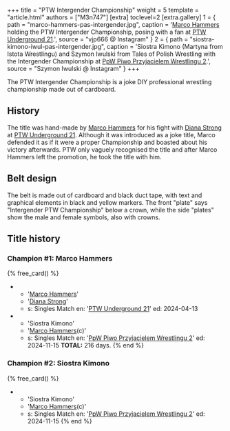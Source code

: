 +++
title = "PTW Intergender Championship"
weight = 5
template = "article.html"
authors = ["M3n747"]
[extra]
toclevel=2
[extra.gallery]
1 = { path = "marco-hammers-pas-intergender.jpg", caption = '[Marco Hammers](@/w/marco-hammers.md) holding the PTW Intergender Championship, posing with a fan at [PTW Underground 21](@/e/ptw/2024-04-13-ptw-underground-21.md).', source = "vjp666 @ Instagram" }
2 = { path = "siostra-kimono-iwul-pas-intergender.jpg", caption = 'Siostra Kimono (Martyna from Istota Wrestlingu) and Szymon Iwulski from Tales of Polish Wrestling with the Intergender Championship at [PpW Piwo Przyjacielem Wrestlingu 2](@/e/ppw/2024-11-15-ppw-piwo-przyjacielem-wrestlingu-2.md).', source = "Szymon Iwulski @ Instagram" }
+++

The PTW Intergender Championship is a joke DIY professional wrestling championship made out of cardboard.

<!-- more -->

## History

The title was hand-made by [Marco Hammers](@/w/marco-hammers.md) for his fight with [Diana Strong](@/w/diana-strong.md) at [PTW Underground 21](@/e/ptw/2024-04-13-ptw-underground-21.md). Although it was introduced as a joke title, Marco defended it as if it were a proper Championship and boasted about his victory afterwards. PTW only vaguely recognised the title and after Marco Hammers left the promotion, he took the title with him.

## Belt design

The belt is made out of cardboard and black duct tape, with text and graphical elements in black and yellow markers. The front "plate" says "Intergender PTW Championship" below a crown, while the side "plates" show the male and female symbols, also with crowns.

## Title history

### Champion #1: Marco Hammers

{% free_card() %}
- - '[Marco Hammers](@/w/marco-hammers.md)'
  - '[Diana Strong](@/w/diana-strong.md)'
  - s: Singles Match
    en: '[PTW Underground 21](@/e/ptw/2024-04-13-ptw-underground-21.md)'
    ed: 2024-04-13
- - 'Siostra Kimono'
  - '[Marco Hammers](@/w/marco-hammers.md)(c)'
  - s: Singles Match
    en: '[PpW Piwo Przyjacielem Wrestlingu 2](@/e/ppw/2024-11-15-ppw-piwo-przyjacielem-wrestlingu-2.md)'
    ed: 2024-11-15
**TOTAL:** 216 days.
{% end %}

### Champion #2: Siostra Kimono

{% free_card() %}
- - 'Siostra Kimono'
  - '[Marco Hammers](@/w/marco-hammers.md)(c)'
  - s: Singles Match
    en: '[PpW Piwo Przyjacielem Wrestlingu 2](@/e/ppw/2024-11-15-ppw-piwo-przyjacielem-wrestlingu-2.md)'
    ed: 2024-11-15
{% end %}
